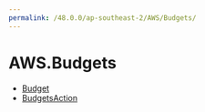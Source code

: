 ```yaml
---
permalink: /48.0.0/ap-southeast-2/AWS/Budgets/
---
```


# AWS.Budgets



* [Budget](Budget.md)
* [BudgetsAction](BudgetsAction.md)